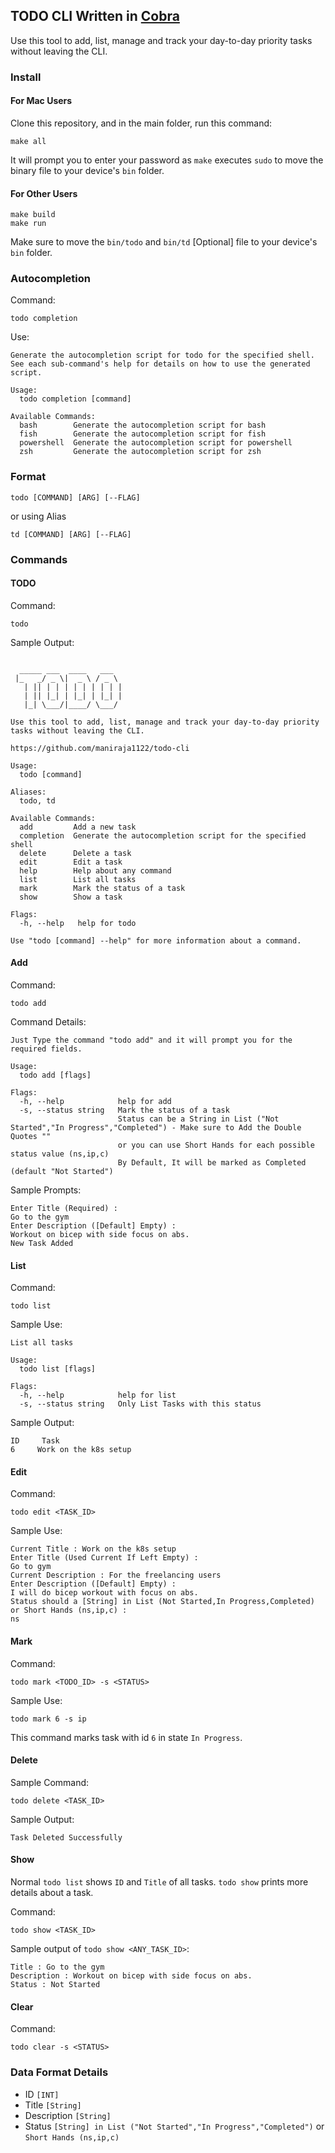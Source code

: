 ## TODO CLI Written in [Cobra](https://github.com/spf13/cobra)

Use this tool to add, list, manage and track your day-to-day priority tasks without leaving the CLI.

### Install

#### For Mac Users

Clone this repository, and in the main folder, run this command:

```
make all
```

It will prompt you to enter your password as `make` executes `sudo` to move the binary file to your device's `bin` folder.

#### For Other Users

```
make build
make run
```

Make sure to move the `bin/todo` and `bin/td` [Optional] file to your device's `bin` folder.

### Autocompletion

Command:

```
todo completion
```

Use:

```
Generate the autocompletion script for todo for the specified shell.
See each sub-command's help for details on how to use the generated script.

Usage:
  todo completion [command]

Available Commands:
  bash        Generate the autocompletion script for bash
  fish        Generate the autocompletion script for fish
  powershell  Generate the autocompletion script for powershell
  zsh         Generate the autocompletion script for zsh
```

### Format

```
todo [COMMAND] [ARG] [--FLAG]
```

or using Alias

```
td [COMMAND] [ARG] [--FLAG]
```

### Commands

#### TODO

Command:

```
todo
```

Sample Output:

```

  _____ ___  ____   ___
 |_   _/ _ \|  _ \ / _ \
   | || | | | | | | | | |
   | || |_| | |_| | |_| |
   |_| \___/|____/ \___/

Use this tool to add, list, manage and track your day-to-day priority tasks without leaving the CLI.

https://github.com/maniraja1122/todo-cli

Usage:
  todo [command]

Aliases:
  todo, td

Available Commands:
  add         Add a new task
  completion  Generate the autocompletion script for the specified shell
  delete      Delete a task
  edit        Edit a task
  help        Help about any command
  list        List all tasks
  mark        Mark the status of a task
  show        Show a task

Flags:
  -h, --help   help for todo

Use "todo [command] --help" for more information about a command.
```

#### Add

Command:

```
todo add
```

Command Details:

```
Just Type the command "todo add" and it will prompt you for the required fields.

Usage:
  todo add [flags]

Flags:
  -h, --help            help for add
  -s, --status string   Mark the status of a task
                        Status can be a String in List ("Not Started","In Progress","Completed") - Make sure to Add the Double Quotes ""
                        or you can use Short Hands for each possible status value (ns,ip,c)
                        By Default, It will be marked as Completed (default "Not Started")
```

Sample Prompts:

```
Enter Title (Required) :
Go to the gym
Enter Description ([Default] Empty) :
Workout on bicep with side focus on abs.
New Task Added
```

#### List

Command:

```
todo list
```

Sample Use:

```
List all tasks

Usage:
  todo list [flags]

Flags:
  -h, --help            help for list
  -s, --status string   Only List Tasks with this status
```

Sample Output:

```
ID     Task
6     Work on the k8s setup
```

#### Edit

Command:

```
todo edit <TASK_ID>
```

Sample Use:

```
Current Title : Work on the k8s setup
Enter Title (Used Current If Left Empty) :
Go to gym
Current Description : For the freelancing users
Enter Description ([Default] Empty) :
I will do bicep workout with focus on abs.
Status should a [String] in List (Not Started,In Progress,Completed) or Short Hands (ns,ip,c) :
ns
```

#### Mark

Command:

```
todo mark <TODO_ID> -s <STATUS>
```

Sample Use:

```
todo mark 6 -s ip
```

This command marks task with id `6` in state `In Progress`.

#### Delete

Sample Command:

```
todo delete <TASK_ID>
```

Sample Output:

```
Task Deleted Successfully
```

#### Show

Normal `todo list` shows `ID` and `Title` of all tasks. `todo show` prints more details about a task.

Command:

```
todo show <TASK_ID>
```

Sample output of `todo show <ANY_TASK_ID>`:

```
Title : Go to the gym
Description : Workout on bicep with side focus on abs.
Status : Not Started
```

#### Clear

Command:

```
todo clear -s <STATUS>
```

### Data Format Details

- ID `[INT]`
- Title `[String]`
- Description `[String]`
- Status `[String] in List ("Not Started","In Progress","Completed")` or `Short Hands (ns,ip,c)`

